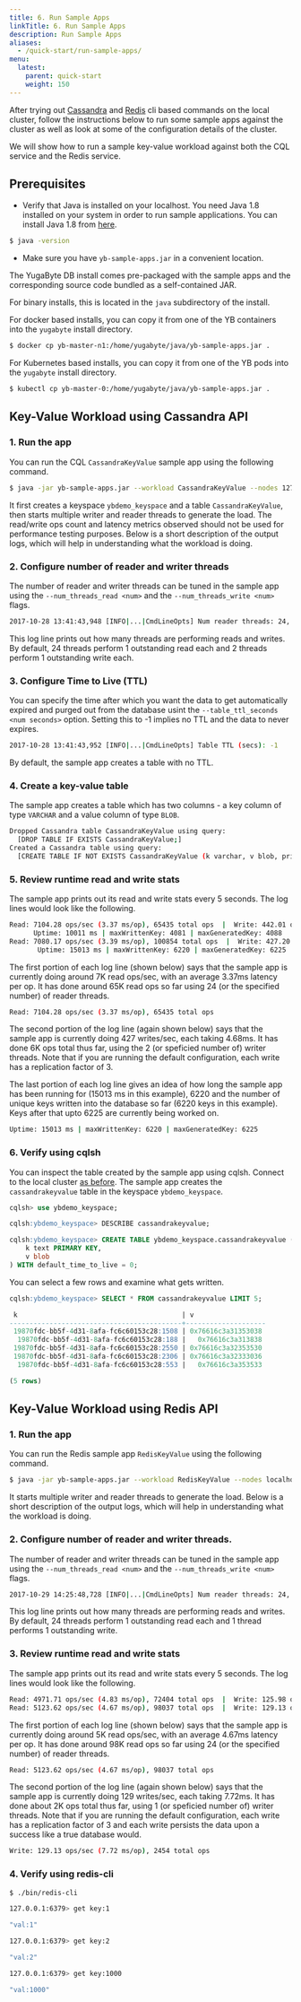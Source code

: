 ```yaml
---
title: 6. Run Sample Apps
linkTitle: 6. Run Sample Apps
description: Run Sample Apps
aliases:
  - /quick-start/run-sample-apps/
menu:
  latest:
    parent: quick-start
    weight: 150
---
```


After trying out [Cassandra](../test-cassandra/) and [Redis](../test-redis/) cli based commands on the local cluster, follow the instructions below to run some sample apps against the cluster as well as look at some of the configuration details of the cluster.

We will show how to run a sample key-value workload against both the CQL service and the Redis service.

## Prerequisites

- Verify that Java is installed on your localhost. You need Java 1.8 installed on your system in order to run sample applications. You can install Java 1.8 from [here](http://www.oracle.com/technetwork/java/javase/downloads/jdk8-downloads-2133151.html).

```{.sh .copy .separator-dollar}
$ java -version
```

- Make sure you have `yb-sample-apps.jar` in a convenient location.

The YugaByte DB install comes pre-packaged with the sample apps and the corresponding source code bundled as a self-contained JAR. 

For binary installs, this is located in the `java` subdirectory of the install. 

For docker based installs, you can copy it from one of the YB containers into the `yugabyte` install directory.

```{.sh .copy .separator-dollar}
$ docker cp yb-master-n1:/home/yugabyte/java/yb-sample-apps.jar .
```

For Kubernetes based installs, you can copy it from one of the YB pods into the `yugabyte` install directory.

```{.sh .copy .separator-dollar}
$ kubectl cp yb-master-0:/home/yugabyte/java/yb-sample-apps.jar .
```


## Key-Value Workload using Cassandra API

### 1. Run the app

You can run the CQL `CassandraKeyValue` sample app using the following command.

```{.sh .copy .separator-dollar}
$ java -jar yb-sample-apps.jar --workload CassandraKeyValue --nodes 127.0.0.1:9042
```

It first creates a keyspace `ybdemo_keyspace` and a table `CassandraKeyValue`, then starts multiple writer and reader threads to generate the load. The read/write ops count and latency metrics observed should not be used for performance testing purposes. Below is a short description of the output logs, which will help in understanding what the workload is doing.

### 2. Configure number of reader and writer threads

The number of reader and writer threads can be tuned in the sample app using the `--num_threads_read <num>` and the `--num_threads_write <num>` flags.

```sh
2017-10-28 13:41:43,948 [INFO|...|CmdLineOpts] Num reader threads: 24, num writer threads: 2
```

This log line prints out how many threads are performing reads and writes. By default, 24 threads perform 1 outstanding read each and 2 threads perform 1 outstanding write each.


### 3. Configure Time to Live (TTL)

You can specify the time after which you want the data to get automatically expired and purged out from the database usint the `--table_ttl_seconds <num seconds>` option. Setting this to -1 implies no TTL and the data to never expires.

```sh
2017-10-28 13:41:43,952 [INFO|...|CmdLineOpts] Table TTL (secs): -1
```

By default, the sample app creates a table with no TTL.

### 4. Create a key-value table

The sample app creates a table which has two columns - a key column of type `VARCHAR` and a value column of type `BLOB`.

```sh
Dropped Cassandra table CassandraKeyValue using query:
  [DROP TABLE IF EXISTS CassandraKeyValue;]
Created a Cassandra table using query:
  [CREATE TABLE IF NOT EXISTS CassandraKeyValue (k varchar, v blob, primary key (k));]
```

### 5. Review runtime read and write stats

The sample app prints out its read and write stats every 5 seconds. The log lines would look like the following.

```sh
Read: 7104.28 ops/sec (3.37 ms/op), 65435 total ops  |  Write: 442.01 ops/sec (4.52 ms/op), 4087 total ops  |
      Uptime: 10011 ms | maxWrittenKey: 4081 | maxGeneratedKey: 4088
Read: 7080.17 ops/sec (3.39 ms/op), 100854 total ops  |  Write: 427.20 ops/sec (4.68 ms/op), 6224 total ops  |
       Uptime: 15013 ms | maxWrittenKey: 6220 | maxGeneratedKey: 6225
```


The first portion of each log line (shown below) says that the sample app is currently doing around 7K read ops/sec, with an average 3.37ms latency per op. It has done around 65K read ops so far using 24 (or the specified number) of reader threads.

```sh
Read: 7104.28 ops/sec (3.37 ms/op), 65435 total ops
```

The second portion of the log line (again shown below) says that the sample app is currently doing 427 writes/sec, each taking 4.68ms. It has done 6K ops total thus far, using the 2 (or speficied number of) writer threads. Note that if you are running the default configuration, each write has a replication factor of 3.

The last portion of each log line gives an idea of how long the sample app has been running for (15013 ms in this example),  6220 and the number of unique keys written into the database so far (6220 keys in this example). Keys after that upto 6225 are currently being worked on.

```sh
Uptime: 15013 ms | maxWrittenKey: 6220 | maxGeneratedKey: 6225
```


### 6. Verify using cqlsh

You can inspect the table created by the sample app using cqlsh. Connect to the local cluster [as before](../test-cassandra/). The sample app creates the `cassandrakeyvalue` table in the keyspace `ybdemo_keyspace`.

```{.sql .copy .separator-gt}
cqlsh> use ybdemo_keyspace;
```
```{.sql .copy .separator-gt}
cqlsh:ybdemo_keyspace> DESCRIBE cassandrakeyvalue;
```
```{.sql .copy .separator-gt}
cqlsh:ybdemo_keyspace> CREATE TABLE ybdemo_keyspace.cassandrakeyvalue (
    k text PRIMARY KEY,
    v blob
) WITH default_time_to_live = 0;
```


You can select a few rows and examine what gets written.

```{.sql .copy .separator-gt}
cqlsh:ybdemo_keyspace> SELECT * FROM cassandrakeyvalue LIMIT 5;
```
```sql
 k                                         | v
-------------------------------------------+--------------------
 19870fdc-bb5f-4d31-8afa-fc6c60153c28:1508 | 0x76616c3a31353038
  19870fdc-bb5f-4d31-8afa-fc6c60153c28:188 |   0x76616c3a313838
 19870fdc-bb5f-4d31-8afa-fc6c60153c28:2550 | 0x76616c3a32353530
 19870fdc-bb5f-4d31-8afa-fc6c60153c28:2306 | 0x76616c3a32333036
  19870fdc-bb5f-4d31-8afa-fc6c60153c28:553 |   0x76616c3a353533

(5 rows)
```


## Key-Value Workload using Redis API

### 1. Run the app

You can run the Redis sample app `RedisKeyValue` using the following command.

```{.sh .copy .separator-dollar}
$ java -jar yb-sample-apps.jar --workload RedisKeyValue --nodes localhost:6379 --nouuid --num_threads_read 24 --num_threads_write 1
```


It starts multiple writer and reader threads to generate the load. Below is a short description of the output logs, which will help in understanding what the workload is doing.


### 2. Configure number of reader and writer threads.

The number of reader and writer threads can be tuned in the sample app using the `--num_threads_read <num>` and the `--num_threads_write <num>` flags.

```sh
2017-10-29 14:25:48,728 [INFO|...|CmdLineOpts] Num reader threads: 24, num writer threads: 1
```

This log line prints out how many threads are performing reads and writes. By default, 24 threads perform 1 outstanding read each and 1 thread performs 1 outstanding write.


### 3. Review runtime read and write stats

The sample app prints out its read and write stats every 5 seconds. The log lines would look like the following.

```sh
Read: 4971.71 ops/sec (4.83 ms/op), 72404 total ops  |  Write: 125.98 ops/sec (7.93 ms/op), 1808 total ops
Read: 5123.62 ops/sec (4.67 ms/op), 98037 total ops  |  Write: 129.13 ops/sec (7.72 ms/op), 2454 total ops
```


The first portion of each log line (shown below) says that the sample app is currently doing around 5K read ops/sec, with an average 4.67ms latency per op. It has done around 98K read ops so far using 24 (or the specified number) of reader threads.

```sh
Read: 5123.62 ops/sec (4.67 ms/op), 98037 total ops
```

The second portion of the log line (again shown below) says that the sample app is currently doing 129 writes/sec, each taking 7.72ms. It has done about 2K ops total thus far, using 1 (or speficied number of) writer threads. Note that if you are running the default configuration, each write has a replication factor of 3 and each write persists the data upon a success like a true database would.

```sh
Write: 129.13 ops/sec (7.72 ms/op), 2454 total ops
```

### 4. Verify using redis-cli

```{.sh .copy .separator-dollar}
$ ./bin/redis-cli
```
```{.sh .copy .separator-gt}
127.0.0.1:6379> get key:1  
```
```sh
"val:1"  
```
```{.sh .copy .separator-gt}
127.0.0.1:6379> get key:2  
```
```sh
"val:2"
```
```{.sh .copy .separator-gt}
127.0.0.1:6379> get key:1000 
```
```sh
"val:1000"  
```
